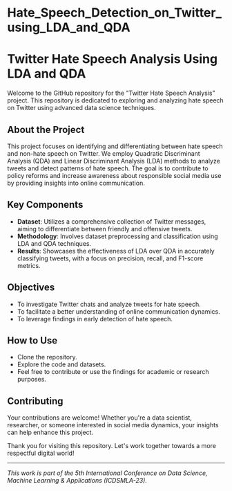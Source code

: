 # Hate_Speech_Detection_on_Twitter_using_LDA_and_QDA
# Twitter Hate Speech Analysis Using LDA and QDA

Welcome to the GitHub repository for the "Twitter Hate Speech Analysis" project. This repository is dedicated to exploring and analyzing hate speech on Twitter using advanced data science techniques.

## About the Project
This project focuses on identifying and differentiating between hate speech and non-hate speech on Twitter. We employ Quadratic Discriminant Analysis (QDA) and Linear Discriminant Analysis (LDA) methods to analyze tweets and detect patterns of hate speech. The goal is to contribute to policy reforms and increase awareness about responsible social media use by providing insights into online communication.

## Key Components
- **Dataset**: Utilizes a comprehensive collection of Twitter messages, aiming to differentiate between friendly and offensive tweets.
- **Methodology**: Involves dataset preprocessing and classification using LDA and QDA techniques.
- **Results**: Showcases the effectiveness of LDA over QDA in accurately classifying tweets, with a focus on precision, recall, and F1-score metrics.

## Objectives
- To investigate Twitter chats and analyze tweets for hate speech.
- To facilitate a better understanding of online communication dynamics.
- To leverage findings in early detection of hate speech.

## How to Use
- Clone the repository.
- Explore the code and datasets.
- Feel free to contribute or use the findings for academic or research purposes.

## Contributing
Your contributions are welcome! Whether you're a data scientist, researcher, or someone interested in social media dynamics, your insights can help enhance this project.

Thank you for visiting this repository. Let's work together towards a more respectful digital world!

---

*This work is part of the 5th International Conference on Data Science, Machine Learning & Applications (ICDSMLA-23).*
